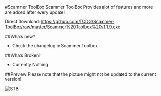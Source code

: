 #Scammer ToolBox
Scammer ToolBox Provides alot of features and more are added after every update!

Direct Download: https://github.com/TCDG/Scammer-ToolBox/raw/master/Scammer%20Toolbox%20v1.1.9.exe

##Whats new?
* Check the changelog in Scammer Toolbox

##Whats Broken?
* Currently Nothing

##Preview 
Please note that the picture might not be updated to the current version!

![STB](http://i.imgur.com/EML6v0q.png "menu")
